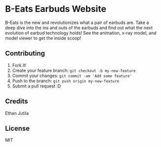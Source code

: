 # B-Eats Earbuds Website

B-Eats is the new and revolutionizes what a pair of earbuds are. Take a deep dive into the ins and outs of the earbuds
and find out what the next evolution of earbud technology holds!  See the animation, x-ray model, and model viewer to
get the inside scoop!

## Contributing

1. Fork it!
2. Create your feature branch: `git checkout -b my-new-feature`
3. Commit your changes: `git commit -am 'Add some feature'`
4. Push to the branch: `git push origin my-new-feature`
5. Submit a pull request :D

## Credits

Ethan Jutila

## License

MIT
